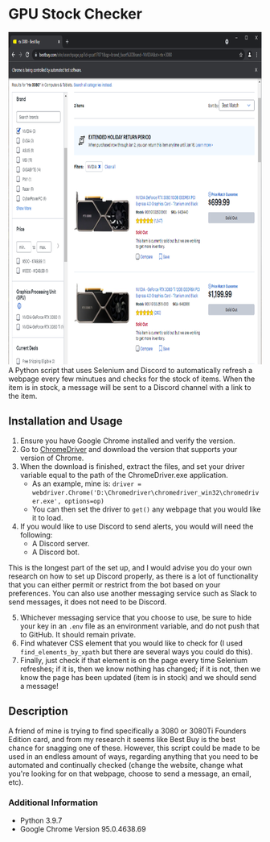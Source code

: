# GPU Stock Checker
<img src="https://github.com/Kfollen93/GPU-Stock-Checker/blob/main/Image.png" width="800" height="660" alt="GPU Image"></img> <br>
A Python script that uses Selenium and Discord to automatically refresh a webpage every few minutues and checks for the stock of items. When the item is in stock, a message will be sent to a Discord channel with a link to the item.
## Installation and Usage
1. Ensure you have Google Chrome installed and verify the version.
2. Go to <a href="https://chromedriver.chromium.org/downloads">ChromeDriver</a> and download the version that supports your version of Chrome.
3. When the download is finished, extract the files, and set your driver variable equal to the path of the ChromeDriver.exe application.
    * As an example, mine is: `driver = webdriver.Chrome('D:\Chromedriver\chromedriver_win32\chromedriver.exe', options=op)`
    * You can then set the driver to `get()` any webpage that you would like it to load.
4. If you would like to use Discord to send alerts, you would will need the following:
    * A Discord server.
    * A Discord bot.

This is the longest part of the set up, and I would advise you do your own research on how to set up Discord properly, as there is a lot of functionality that you can either permit or restrict from the bot based on your preferences. You can also use another messaging service such as Slack to send messages, it does not need to be Discord.

5. Whichever messaging service that you choose to use, be sure to hide your key in an `.env` file as an environment variable, and do not push that to GitHub. It should remain private.
6. Find whatever CSS element that you would like to check for (I used `find_elements_by_xpath` but there are several ways you could do this).
7. Finally, just check if that element is on the page every time Selenium refreshes; if it is, then we know nothing has changed; if it is not, then we know the page has been updated (item is in stock) and we should send a message!

## Description
A friend of mine is trying to find specifically a 3080 or 3080Ti Founders Edition card, and from my research it seems like Best Buy is the best chance for snagging one of these.  However, this script could be made to be used in an endless amount of ways, regarding anything that you need to be automated and continually checked (change the website, change what you're looking for on that webpage, choose to send a message, an email, etc).

### Additional Information
* Python 3.9.7
* Google Chrome Version 95.0.4638.69
